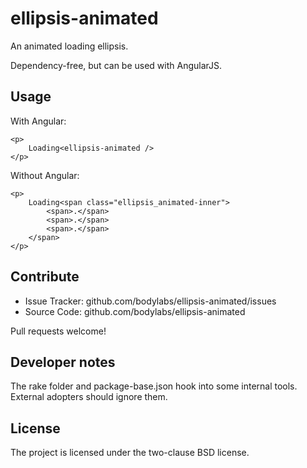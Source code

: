 ellipsis-animated
=================

An animated loading ellipsis.

Dependency-free, but can be used with AngularJS.


Usage
-----

With Angular:

    <p>
        Loading<ellipsis-animated />
    </p>

Without Angular:

    <p>
        Loading<span class="ellipsis_animated-inner">
            <span>.</span>
            <span>.</span>
            <span>.</span>
        </span>
    </p>


Contribute
----------

- Issue Tracker: github.com/bodylabs/ellipsis-animated/issues
- Source Code: github.com/bodylabs/ellipsis-animated

Pull requests welcome!


Developer notes
---------------

The rake folder and package-base.json hook into some internal
tools. External adopters should ignore them.


License
-------

The project is licensed under the two-clause BSD license.
